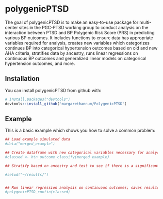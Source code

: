 
<!-- README.md is generated from README.Rmd. Please edit that file -->
polygenicPTSD
=============

The goal of polygenicPTSD is to make an easy-to-use package for multi-center sites in the PGC-PTSD working group to conduct analysis on the interaction between PTSD and BP Polygenic Risk Score (PRS) in predicting various BP outcomes. It includes functions to ensure data has appropriate variables required for analysis, creates new variables which categorizes continues BP into categorical hypertension outcomes based on old and new AHA criteria, stratifies data by ancestry, runs linear regressions on continuous BP outcomes and generalized linear models on categorical hypertension outcomes, and more.

Installation
------------

You can install polygenicPTSD from github with:

``` r
# install.packages("devtools")
devtools::install_github("margarethannum/PolygenicPTSD")
```

Example
-------

This is a basic example which shows you how to solve a common problem:

``` r
## Load example simulated data
#data("merged_example")

## Create dataframe with new categorical variables necessary for analysis
#classed <- htn_outcome_classify(merged_example)

## Stratify based on ancestry and test to see if there is a significant difference between old vs new AHA classifications within ancestry; saves results

#setwd("~/results/")


## Run linear regression analysis on continuous outcomes; saves results
#polygenicPTSD_contin(classed)
```

